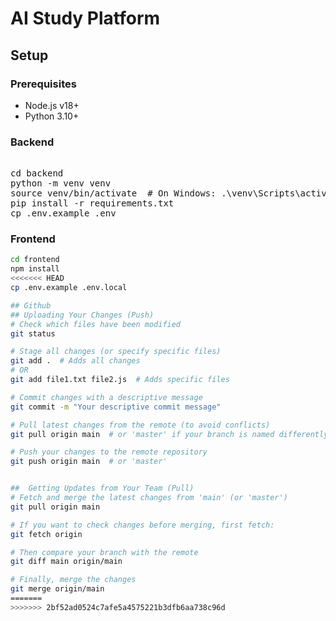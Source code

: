 # AI Study Platform

## Setup

### Prerequisites
- Node.js v18+
- Python 3.10+

### Backend
<pre> 
cd backend
python -m venv venv
source venv/bin/activate  # On Windows: .\venv\Scripts\activate
pip install -r requirements.txt
cp .env.example .env
</pre> 
### Frontend
```bash
cd frontend
npm install
<<<<<<< HEAD
cp .env.example .env.local

## Github 
## Uploading Your Changes (Push)
# Check which files have been modified
git status

# Stage all changes (or specify specific files)
git add .  # Adds all changes
# OR
git add file1.txt file2.js  # Adds specific files

# Commit changes with a descriptive message
git commit -m "Your descriptive commit message"

# Pull latest changes from the remote (to avoid conflicts)
git pull origin main  # or 'master' if your branch is named differently

# Push your changes to the remote repository
git push origin main  # or 'master'


##  Getting Updates from Your Team (Pull)
# Fetch and merge the latest changes from 'main' (or 'master')
git pull origin main

# If you want to check changes before merging, first fetch:
git fetch origin

# Then compare your branch with the remote
git diff main origin/main

# Finally, merge the changes
git merge origin/main
=======
>>>>>>> 2bf52ad0524c7afe5a4575221b3dfb6aa738c96d
